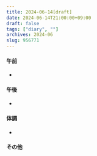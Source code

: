 ```yaml
---
title: 2024-06-14[draft]
date: 2024-06-14T21:00:00+09:00
draft: false
tags: ["diary", ""]
archives: 2024-06
slug: 956771
---
```

#### 午前
- 
#### 午後
- 
#### 体調
- 
#### その他